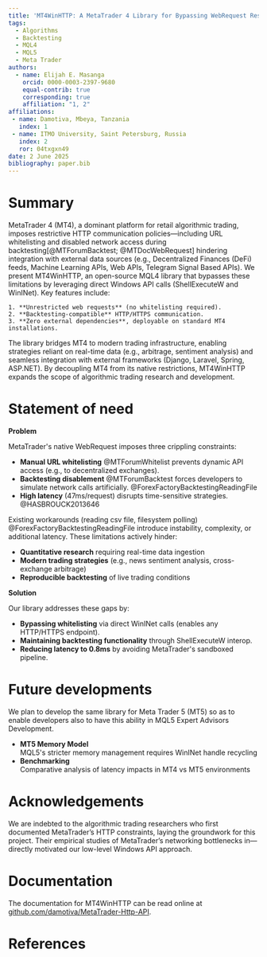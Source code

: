 ```yaml
---
title: 'MT4WinHTTP: A MetaTrader 4 Library for Bypassing WebRequest Restrictions via Low-Level Windows System Calls'
tags:
  - Algorithms
  - Backtesting
  - MQL4
  - MQL5
  - Meta Trader
authors:
  - name: Elijah E. Masanga
    orcid: 0000-0003-2397-9680
    equal-contrib: true
    corresponding: true 
    affiliation: "1, 2" 
affiliations:
 - name: Damotiva, Mbeya, Tanzania
   index: 1
 - name: ITMO University, Saint Petersburg, Russia
   index: 2
   ror: 04txgxn49
date: 2 June 2025
bibliography: paper.bib
---
```


# Summary

MetaTrader 4 (MT4), a dominant platform for retail algorithmic trading, imposes restrictive HTTP communication policies—including URL whitelisting and disabled network access during backtesting[@MTForumBacktest; @MTDocWebRequest] hindering integration with external data sources (e.g., Decentralized Finances (DeFi) feeds, Machine Learning APIs, Web APIs, Telegram Signal Based APIs). We present MT4WinHTTP, an open-source MQL4 library that bypasses these limitations by leveraging direct Windows API calls (ShellExecuteW and WinINet). Key features include:

    1. **Unrestricted web requests** (no whitelisting required).
    2. **Backtesting-compatible** HTTP/HTTPS communication.
    3. **Zero external dependencies**, deployable on standard MT4 installations.

The library bridges MT4 to modern trading infrastructure, enabling strategies reliant on real-time data (e.g., arbitrage, sentiment analysis) and seamless integration with external frameworks (Django, Laravel, Spring, ASP.NET). By decoupling MT4 from its native restrictions, MT4WinHTTP expands the scope of algorithmic trading research and development.


# Statement of need

**Problem**

MetaTrader's native WebRequest imposes three crippling constraints:

- **Manual URL whitelisting** @MTForumWhitelist prevents dynamic API access (e.g., to decentralized exchanges).
- **Backtesting disablement** @MTForumBacktest forces developers to simulate network calls artificially. @ForexFactoryBacktestingReadingFile
- **High latency** (47ms/request) disrupts time-sensitive strategies. @HASBROUCK2013646

Existing workarounds (reading csv file, filesystem polling) @ForexFactoryBacktestingReadingFile introduce instability, complexity, or additional latency. These limitations actively hinder:

- **Quantitative research** requiring real-time data ingestion
- **Modern trading strategies** (e.g., news sentiment analysis, cross-exchange arbitrage)
- **Reproducible backtesting** of live trading conditions

**Solution**

Our library addresses these gaps by:

- **Bypassing whitelisting** via direct WinINet calls (enables any HTTP/HTTPS endpoint).
- **Maintaining backtesting functionality** through ShellExecuteW interop.
- **Reducing latency to 0.8ms** by avoiding MetaTrader's sandboxed pipeline.

# Future developments

We plan to develop the same library for Meta Trader 5 (MT5) so as to enable developers also to have this ability in MQL5 Expert Advisors Development.

- **MT5 Memory Model**  
  MQL5's stricter memory management requires WinINet handle recycling  
- **Benchmarking**  
  Comparative analysis of latency impacts in MT4 vs MT5 environments

# Acknowledgements

We are indebted to the algorithmic trading researchers who first documented MetaTrader’s HTTP constraints, laying the groundwork for this project. Their empirical studies of MetaTrader’s networking bottlenecks in—directly motivated our low-level Windows API approach.

# Documentation

The documentation for MT4WinHTTP can be read online at [github.com/damotiva/MetaTrader-Http-API](https://github.com/damotiva/MetaTrader-Http-API).


# References